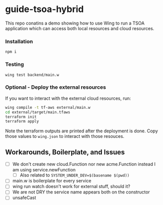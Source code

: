 # guide-tsoa-hybrid

This repo conatins a demo showing how to use Wing to run a TSOA application which can access both local resources and cloud resources.

### Installation

`npm i`

### Testing

`wing test backend/main.w`

### Optional - Deploy the external resources

If you want to interact with the external cloud resources, run:

```sh
wing compile -t tf-aws external/main.w
cd external/target/main.tfaws
terraform init
terraform apply
```

Note the terraform outputs are printed after the deployment is done. Copy those values to `wing.json` to interact with those resouces.

## Workarounds, Boilerplate, and Issues

- [ ] We don't create new cloud.Function nor new acme.Function instead I am using service.newFunction
  - [ ] Also related to `SYSTEM_UNDER_DEV=$(basename $(pwd))`
- [ ] main.w is boilerplate for every service
- [ ] wing run watch doesn't work for external stuff, should it? 
- [ ] We are not DRY the service name appears both on the constructor  
- [ ] unsafeCast